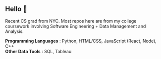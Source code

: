 ## Hello 👋
Recent CS grad from NYC. Most repos here are from my college coursework involving Software Engineering + Data Management and Analysis. 

**Programming Languages** : Python, HTML/CSS, JavaScript (React, Node), C++ <br>
**Other Data Tools** : SQL, Tableau
 


<!--
**rumashie/rumashie** is a ✨ _special_ ✨ repository because its `README.md` (this file) appears on your GitHub profile.

Here are some ideas to get you started:

- 🔭 I’m currently working on ...
- 🌱 I’m currently learning ...
- 👯 I’m looking to collaborate on ...
- 🤔 I’m looking for help with ...
- 💬 Ask me about ...
- 📫 How to reach me: ...
- 😄 Pronouns: ...
- ⚡ Fun fact: ...
-->


